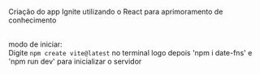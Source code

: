 Criação do app Ignite utilizando o React para aprimoramento de conhecimento <br><br>

modo de iniciar: <br>
Digite `npm create vite@latest` no terminal logo depois 'npm i date-fns' e 'npm run dev' para inicializar o servidor
